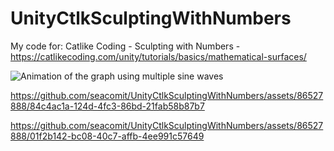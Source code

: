 # UnityCtlkSculptingWithNumbers
My code for: Catlike Coding - Sculpting with Numbers - https://catlikecoding.com/unity/tutorials/basics/mathematical-surfaces/

![Animation of the graph using multiple sine waves](https://github.com/seacomit/UnityCtlkSculptingWithNumbers/blob/main/Assets/multi_wave_before_square_grid.gif?raw=true)

https://github.com/seacomit/UnityCtlkSculptingWithNumbers/assets/86527888/84c4ac1a-124d-4fc3-86bd-21fab58b87b7

https://github.com/seacomit/UnityCtlkSculptingWithNumbers/assets/86527888/01f2b142-bc08-40c7-affb-4ee991c57649

